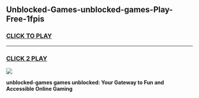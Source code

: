 
## Unblocked-Games-unblocked-games-Play-Free-1fpis
<h3>
<a href="https://premium76.site?title=unblocked-games&ref=17A">CLICK TO PLAY</a></h3>
<hr>

<h3>
<a href="https://premium76.site?title=unblocked-games&ref=17A">CLICK 2 PLAY</a>
  
</h3>

<a href="https://premium76.site?title=unblocked-games&ref=17A"><img src="https://clearcache.store/games.png"></a>


**unblocked-games games unblocked: Your Gateway to Fun and Accessible Online Gaming**
